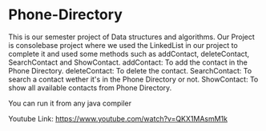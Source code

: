 # Phone-Directory
This is our semester project of Data structures and algorithms. Our Project is consolebase project where we used the LinkedList in our project to complete it and used some methods such as addContact, deleteContact, SearchContact and ShowContact.
addContact: To add the contact in the  Phone Directory.
deleteContact: To delete the contact.
SearchContact: To search a contact wether it's in the  Phone Directory or not.
ShowContact: To show all available contacts from Phone Directory.

You can run it from any java compiler

Youtube Link: https://www.youtube.com/watch?v=QKX1MAsmM1k
